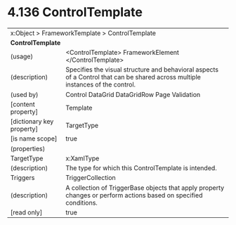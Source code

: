 <html dir="LTR" xmlns:mshelp="http://msdn.microsoft.com/mshelp" xmlns:ddue="http://ddue.schemas.microsoft.com/authoring/2003/5" xmlns:xlink="http://www.w3.org/1999/xlink" xmlns:tool="http://www.microsoft.com/tooltip">

<body>
 <input type="hidden" id="userDataCache" class="userDataStyle">
 <input type="hidden" id="hiddenScrollOffset">
 <img id="dropDownImage" style="display:none; height:0; width:0;" src="../local/drpdown.gif">
 <img id="dropDownHoverImage" style="display:none; height:0; width:0;" src="../local/drpdown_orange.gif">
 <img id="collapseImage" style="display:none; height:0; width:0;" src="../local/collapse.gif">
 <img id="expandImage" style="display:none; height:0; width:0;" src="../local/exp.gif">
 <img id="collapseAllImage" style="display:none; height:0; width:0;" src="../local/collall.gif">
 <img id="expandAllImage" style="display:none; height:0; width:0;" src="../local/expall.gif">
 <img id="copyImage" style="display:none; height:0; width:0;" src="../local/copycode.gif">
 <img id="copyHoverImage" style="display:none; height:0; width:0;" src="../local/copycodeHighlight.gif">
 <div id="header"><h1 class="heading">4.136 ControlTemplate</h1></div>

 <div id="mainSection">
 <div id="mainBody">
 <div id="allHistory" class="saveHistory" onsave="saveAll()" onload="loadAll()"></div>
 <p xmlns:wsd="http://wsdev.schemas.microsoft.com/authoring/2008/2" xmlns:msxsl="urn:schemas-microsoft-com:xslt" xmlns:script="urn:script" xmlns:build="urn:build">
 </p>
 <div id="sectionSection0" class="section" name="collapseableSection">
 <content xmlns="http://ddue.schemas.microsoft.com/authoring/2003/5" xmlns:wsd="http://wsdev.schemas.microsoft.com/authoring/2008/2" xmlns:msxsl="urn:schemas-microsoft-com:xslt" xmlns:script="urn:script" xmlns:build="urn:build">
 </content>
 </div>
 <div id="sectionSection1" class="section" name="collapseableSection">
 <content xmlns="http://ddue.schemas.microsoft.com/authoring/2003/5" xmlns:wsd="http://wsdev.schemas.microsoft.com/authoring/2008/2" xmlns:msxsl="urn:schemas-microsoft-com:xslt" xmlns:script="urn:script" xmlns:build="urn:build">
 <table class="ProtocolAuthoredTable" xmlns="">
 <tr><td colspan="2">
<mshelp:link keywords="86913f34-aa06-4c94-9f09-83936a822fd8" tabindex="0">x:Object</mshelp:link> &gt; <mshelp:link keywords="083fab9c-f9de-44ca-ba32-1d07353f7eb4" tabindex="0">FrameworkTemplate</mshelp:link> &gt; <mshelp:link keywords="0468cec1-4e1d-478d-8f64-a88feb3a1236" tabindex="0">ControlTemplate</mshelp:link> </td>
 </tr>
 <tr><td colspan="2">
 <b>
ControlTemplate </b>
 </td>
 </tr>
 <tr><td><div class="indent0">(usage)</div></td>
 <td>&lt;ControlTemplate&gt; <mshelp:link keywords="07f9afc2-9f13-4a2a-871b-ac7caef0660d" tabindex="0">FrameworkElement</mshelp:link> &lt;/ControlTemplate&gt; </td>
 </tr>
 <tr><td><div class="indent0">(description)</div></td>
 <td>Specifies the visual structure and behavioral aspects of a Control that can be shared across multiple instances of the control. </td>
 </tr>
 <tr><td><div class="indent0">(used by)</div></td>
 <td><mshelp:link keywords="f9528c9b-edc4-4e4e-8947-e16edb07c1d6" tabindex="0">Control</mshelp:link> <mshelp:link keywords="d934b5d4-03ec-45ad-a0e3-d248f8441050" tabindex="0">DataGrid</mshelp:link> <mshelp:link keywords="bf861e4e-a22b-40c1-8210-1c4cc761aeac" tabindex="0">DataGridRow</mshelp:link> <mshelp:link keywords="c50a417f-dab0-443d-a34f-830b20b951ce" tabindex="0">Page</mshelp:link> <mshelp:link keywords="99b12191-4b46-432c-ab30-24d3fff0f83b" tabindex="0">Validation</mshelp:link> </td>
 </tr>
 <tr><td><div class="indent0">[content property]</div></td>
 <td><mshelp:link keywords="083fab9c-f9de-44ca-ba32-1d07353f7eb4" tabindex="0">Template</mshelp:link> </td>
 </tr>
 <tr><td><div class="indent0">[dictionary key property]</div></td>
 <td><mshelp:link keywords="0468cec1-4e1d-478d-8f64-a88feb3a1236" tabindex="0">TargetType</mshelp:link> </td>
 </tr>
 <tr><td><div class="indent0">[is name scope]</div></td>
 <td>true </td>
 </tr>
 <tr><td><div class="indent0">(properties)</div></td>
 <td> </td>
 </tr>
 <tr><td><div class="indent2">TargetType</div></td>
 <td><mshelp:link keywords="0a0ba56c-1231-46c5-87f4-bd4ca49cc8de" tabindex="0">x:XamlType</mshelp:link> </td>
 </tr>
 <tr><td><div class="indent4">(description)</div></td>
 <td>The type for which this ControlTemplate is intended. </td>
 </tr>
 <tr><td><div class="indent2">Triggers</div></td>
 <td><mshelp:link keywords="76e55a82-2c16-41ac-bcc6-3749a24a20a0" tabindex="0">TriggerCollection</mshelp:link> </td>
 </tr>
 <tr><td><div class="indent4">(description)</div></td>
 <td>A collection of TriggerBase objects that apply property changes or perform actions based on specified conditions. </td>
 </tr>
 <tr><td><div class="indent4">[read only]</div></td>
 <td>true </td>
 </tr>
</table>
 </content>
 </div>
 <!--[if gte IE 5]>
 <tool:tip element="languageFilterToolTip" avoidmouse="false"/>
 <![endif]-->
 </div>
 <a name="feedback"></a><span></span>
 </div>
</body></html>
